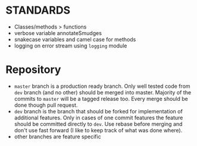 # STANDARDS

- Classes/methods > functions
- verbose variable annotateSmudges
- snakecase variables and camel case for methods
- logging on error stream using `logging` module

# Repository

- `master` branch is a production ready branch. Only well tested code from `dev` branch (and no other) should be merged into master. Majority of the commits to `master` will be a tagged release too. Every merge should be done though pull request.
- `dev` branch is the branch that should be forked for implementation of additional features. Only in cases of one commit features the feature should be committed directly to `dev`. Use rebase before merging and don't use fast forward (I like to keep track of what was done where).
- other branches are feature specific